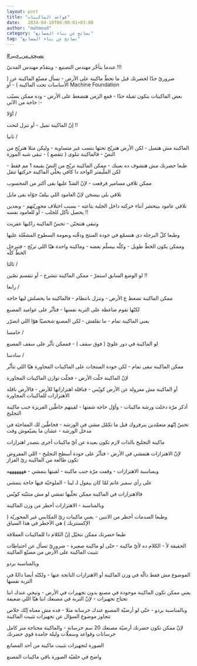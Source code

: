 ```yaml
---
layout: post
title: "قواعد الماكينات"
date:   2024-04-10T00:00:01+03:00
author: "mahmoud"
category: "نصائح عن بناء المصانع"
tag: "نصائح عن بناء المصانع"
---
```



[<u>\#نصيحة\_من\_خبير</u>](https://www.facebook.com/hashtag/%D9%86%D8%B5%D9%8A%D8%AD%D8%A9_%D9%85%D9%86_%D8%AE%D8%A8%D9%8A%D8%B1?__eep__=6&__cft__%5b0%5d=AZXNcrL1Eh2Y4ECH4HtwcGMXTczAsLQs9kFDR-lIl02snd3_hPNb5dogPzXyzRcLZw-F8z8MXUfWuZNdtkjyIisWZnhyJiEUWS1XWvYiJ3QlaLTHSdZD0aPxFArG7aHRBWWuiT-K4-tghQNRgrBI-LSQmLvVAwGr3UMeCkTisDO_jGU3D04FzV_vlooFOCiQg0k&__tn__=*NK-R)




عندما يتأخّر مهندس التصنيع - ويتقدّم مهندس المدنيّ
!!!




ضروريّ جدّا لحضرتك قبل ما تحطّ ماكينة على الأرض - تسأل مصنّع
الماكينة عن ( الأساسات تحت الماكينة ) - أو Machine Foundation




بعض الماكينات بتكون ثقيلة جدّا - فمع الزمن هتضغط على
الأرض - وده ممكن يسبّب حاجة من الآتي :-




أوّلا /

إنّ الماكينة تميل - أو تنزل لتحت !!




ثانيا /

الماكينة مش هتميل - لكن الأرض هتريّح تحتها بنسب غير
متساوية - وليكن مثلا هتريّح من النصّ - فالماكينة تتلوى ( تتقصع ) - تبقى
شبه الموزة




طبعا حضرتك مش هتشوف ده بعينك - ممكن الماكينة تريّح من
النصّ بقيمة 1 مم فقط - لكن الملّيمتر الواحد دا كافي يخلّي الماكينة حركتها
تتقل

ممكن تلاقي مسامير فرقعت - لإنّ الشدّّ عليها بقى أكتر من
المحسوب

تلاقي بلي بيسخن لإنّ العامود اللي بيلفّ جوّاه بقى
مايل

تلاقي عامود بيتحشر أثناء حركته داخل الجلبة بتاعته - بسبب
اختلاف محوريّتهم - وبعدين يحصل تآكل للجلب - أو للعامود نفسه !!

وتبقى هتتجنّن - تحسّ الماكينة راكبها عفريت




وطبعا كلّ البرجلة دي هتسمّع في جودة المنتج ودقّته ونعومة
السطوح المشغّلة عليها




وممكن يكون الخطّ طويل - وكلّه بيسلّم بعضه - وماكينة واحدة
هيّا اللي تريّح - فتبرجل الخطّ كلّه




ثالثا /

لو الوضع السابق استمرّ - ممكن الماكينة تتشرخ - أو تتقسم
نصّين !!




رابعا /

ممكن الماكينة تضغط ع الأرض - وتنزل بانتظام - فالماكينة
ما يحصلش ليها حاجة

لكنّها تقوم ضاغطة على التربة نفسها - فتأثّر على عواميد
المصنع

يعني الماكينة تمام - ما تقلقش - لكن المصنع شخصيّا هوّا
اللي اتضرّر




خامسا /

لو الماكينة في دور علويّ ( فوق سقف ) - فممكن تأثّر على سقف
المصنع




سادسا /

ممكن الماكينة تبقى تمام - لكن جودة المنتجات على
الماكينات المجاورة هيّا اللي تتأثّر

لإنّ الماكينة خلّت الأرض - فخلّت توازن الماكينات
المجاورة

أو الماكينة مش معزولة عن الأرض كويّس - فناقلة اهتزازاتها
للأرض - فالأرض ناقلة الاهتزازات للماكينات المجاورة




أذكر مرّة دخلت ورشة ماكينات - وأوّل حاجة شفتها - لقيتهم
حاطّين الفريزة جنب ماكينة التجليخ

تحسّ إنّهم متعمّدين ينرفزوك قبل ما تكمّل مشي في الورشة -
فحاطّين لك المفاجئة في مدخل الورشة - عشان ما يضيّعوش وقت




ماكينة التجليخ بالذات لازم تكون بعيدة عن أيّ ماكينات أخرى
بتصدر اهتزازات

لإنّ الاهتزازات هتمشي في الأرض - فتأثّر على جودة أسطح
التجليخ - اللي المفروض تكون طالعة من الماكينة زيّ القزاز




وبمناسبة الاهتزازات - وقفت مرّة جنب ماكينة - لقيتها
بتمشي - هههههههه

على رأي سمير غانم لمّا كان بيقول لـ لينا - الملوخيّة فيها
حاجة بتمشي

فالاهتزازات في الماكينة ممكن تخلّيها تمشي لو مش متثبّتة
كويّس




وبالمناسبة - الاهتزازات أخطر من وزن الماكينة




وطبعا الصدمات أخطر من الاتنين - يعني ماكينات زيّ المكابس
غير المحوريّة ( الإكسنتريك ) هي الأخطر في هذا السياق




طبعا حضرتك ممكن تتخيّل إنّ الكلام دا للماكينات
العملاقة

الحقيقة لأ - الكلام ده لأيّ ماكينة - حتّى لو ماكينة
صغيرة - ضروريّ تسأل عن احتياطات تثبيت الماكينة على الأرض من مصنّع
الماكينة




وبالمناسبة بردو

الموضوع مش فقط دالّة في وزن الماكينة أو الاهتزازات
الناتجة عنها - ولكنّه أيضا دالةّ في التربة نفسها

يعني ممكن تكون الماكينة موجودة في مصنع بدون تجهيزات في
الأرض - وتيجي عندك انتا تحتاج تجهيزات - لإنّ التربة في مصنعك انتا هيّا
اللي ضعيفة




وبالمناسبة بردو - حتّى لو أرضيّة المصنع عندك خرسانة مثلا -
فده مش معناه إنّك خلاص تتجاوز موضوع السؤال عن تجهيزات تثبيت
الماكينة

لإنّ ممكن تكون حضرتك أرضيّة مصنعك 20 سم خرسانة - والماكينة
محتاجة متر كامل خرسانات وقواعد وسملّات وليلة جامدة قوي حضرتك




الصورة لتجهيزات تثبيت ماكينة من أحد المصانع

واضح في خلفيّة الصورة باقي ماكينات المصنع
